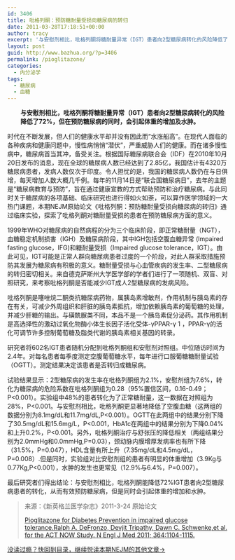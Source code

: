 ```yaml
---
id: 3406
title: 吡格列酮：预防糖耐量受损向糖尿病的转归
date: 2011-03-28T17:18:51+00:00
author: tracy
excerpt: '与安慰剂相比，吡格列酮将糖耐量异常（IGT）患者向2型糖尿病转化的风险降低了72%，但在预防糖尿病的同时，会引起体重的增加及水肿。'
layout: post
guid: http://www.bazhua.org/?p=3406
permalink: /pioglitazone/
categories:
  - 内分泌学
tags:
  - 糖尿病
  - 血糖
---
```

<p style="padding-left: 30px;">
  <strong>与安慰剂相比，吡格列酮将糖耐量异常（IGT）患者向2型糖尿病转化的风险降低了72%，但在预防糖尿病的同时，会引起体重的增加及水肿。</strong>
</p>

时代在不断发展，但人们的健康水平却并没有因此而“水涨船高”。在现代人面临的各种疾病和健康问题中，慢性病悄悄“潜伏”，严重威胁人们的健康。而在诸多慢性病中，糖尿病首当其冲，备受关注。根据国际糖尿病联合会（IDF）在2010年10月20日发布的消息，现在全球的糖尿病人数已经达到了2.85亿，我国估计有4320万糖尿病患者，发病人数仅次于印度。令人担忧的是，我国的糖尿病人数仍在与日俱增，每天增加人数大概几千例。每年的11月14日是“联合国糖尿病日”，去年的主题是“糖尿病教育与预防”，旨在通过健康宣教的方式帮助预防和治疗糖尿病。与此同时关于糖尿病的各项基础、临床研究也进行得如火如荼，可以算作医学领域的一大热门课题，本期NEJM原始论文《吡格列酮：预防糖耐量受损向糖尿病的转归》通过临床实验，探索了吡格列酮对糖耐量受损的患者在预防糖尿病方面的意义。

1999年WHO对糖尿病的自然病程的分为三个临床阶段，即正常糖耐量（NGT），血糖稳定机制损害（IGH）及糖尿病阶段，其中IGH包括空腹血糖异常 (Impaired fasting glucose，IFG)和糖耐量受损（Impaired glucose tolerance，IGT）。由此可见，IGT可能是正常人群向糖尿病患者过度的一个阶段，对此人群采取措施预防其发展为糖尿病有积极的意义。糖耐量受损与心血管疾病的发生率、二型糖尿病的转归密切相关。来自德克萨斯州大学医学部的学者们进行了一项随机、双盲、对照研究，来考察吡格列酮是否能减少IGT成人2型糖尿病的发病风险。

吡格列酮是噻唑烷二酮类抗糖尿病药物，属胰岛素增敏剂，作用机制与胰岛素的存在有关，可减少外周组织和肝脏的胰岛素抵抗，增加依赖胰岛素的葡萄糖的处理，并减少肝糖的输出。与磺酰脲类不同，本品不是一个胰岛素促分泌药。其作用机制是高选择性的激动过氧化物酶小体生长因子活化受体-γPPAR-γ 1 ，PPAR-γ的活化可调节许多控制葡萄糖及脂类代谢的胰岛素相关基因的转录。

研究者将602名IGT患者随机分配到吡格列酮组和安慰剂对照组。中位随访时间为2.4年。对每名患者每季度测定空腹葡萄糖水平，每年进行口服葡糖糖耐量试验（OGTT）。测定结果决定该患者是否转归成糖尿病。

试验结果显示：2型糖尿病的发生率在吡格列酮组为2.1%，安慰剂组为7.6%，转化为糖尿病的危险系数在吡格列酮组为0.28（95%置信区间，0.16-0.49；P<0.001）。实验组中48%的患者转化为了正常糖耐量，这一数据在对照组为28%，P<0.001。与安慰剂相比，吡格列酮更显著地降低了空腹血糖（这两组的数据分别为8.1mg/dL和11.7mg/dL,P<0.001）。OGTT在此两组中的结果分别下降了30.5mg/dL和15.6mg/L，P<0.001，HbA1c在两组中的结果分别为下降0.04%和上升0.2%，P<0.001。另外，吡格列酮治疗与舒张压的降低相关（两组结果分别为2.0mmHg和0.0mmHg,P=0.03），颈动脉内膜增厚发病率也有所下降（31.5%，P=0.047），HDL含量有所上升（7.35mg/dL和4.5mg/dL，P=0.008）.但是同时，实验组对比安慰剂组的患者有明显的体重增加（3.9Kg与0.77Kg,P<0.001），水肿的发生也更常见（12.9%与6.4%，P=0.007）。

最后研究者们得出结论：与安慰剂相比，吡格列酮能降低72%IGT患者向2型糖尿病患者的转化，从而有效预防糖尿病，但是同时会引起体重的增加和水肿。

> 来源：《新英格兰医学杂志》2011-3-24 原始论文
> 
> [Pioglitazone for Diabetes Prevention in impaired glucose tolerance.Ralph A. DeFronzo, Devjit Tripathy, Dawn C. Schwenke,et al. for the ACT NOW Study. N Engl J Med 2011; 364:1104-1115.](http://www.nejm.org/doi/full/10.1056/NEJMoa1010949)

[没读过瘾？快回到目录，继续悦读本期NEJM的其他文章→](http://www.bazhua.org/2011/03/nejm24.html)
